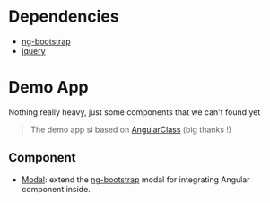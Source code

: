 # Dependencies

* [ng-bootstrap](https://github.com/ng-bootstrap/ng-bootstrap)
* [jquery](https://github.com/jquery/jquery)

# Demo App

Nothing really heavy, just some components that we can't found yet

> The demo app si based on [AngularClass](https://github.com/AngularClass/angular2-webpack-starter) (big thanks !)

## Component

 * [Modal](Components/modal/README.md): extend the [ng-bootstrap](https://github.com/ng-bootstrap/ng-bootstrap) modal for integrating Angular component inside.
